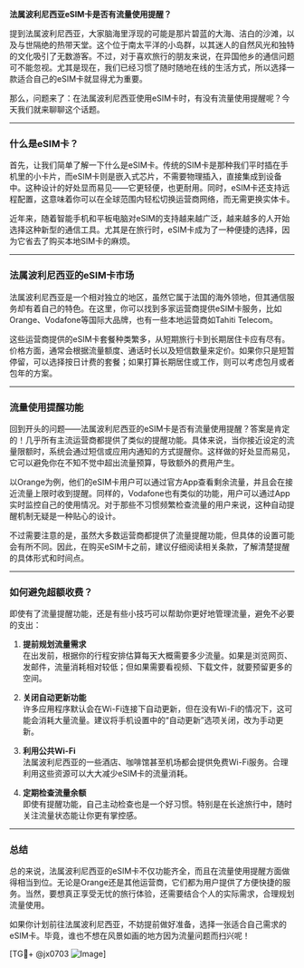 **法属波利尼西亚eSIM卡是否有流量使用提醒？**

提到法属波利尼西亚，大家脑海里浮现的可能是那片碧蓝的大海、洁白的沙滩，以及与世隔绝的热带天堂。这个位于南太平洋的小岛群，以其迷人的自然风光和独特的文化吸引了无数游客。不过，对于喜欢旅行的朋友来说，在异国他乡的通信问题可不能忽视。尤其是现在，我们已经习惯了随时随地在线的生活方式，所以选择一款适合自己的eSIM卡就显得尤为重要。

那么，问题来了：在法属波利尼西亚使用eSIM卡时，有没有流量使用提醒呢？今天我们就来聊聊这个话题。

---

### **什么是eSIM卡？**
首先，让我们简单了解一下什么是eSIM卡。传统的SIM卡是那种我们平时插在手机里的小卡片，而eSIM卡则是嵌入式芯片，不需要物理插入，直接集成到设备中。这种设计的好处显而易见——它更轻便，也更耐用。同时，eSIM卡还支持远程配置，这意味着你可以在全球范围内轻松切换运营商网络，而无需更换实体卡。

近年来，随着智能手机和平板电脑对eSIM的支持越来越广泛，越来越多的人开始选择这种新型的通信工具。尤其是在旅行时，eSIM卡成为了一种便捷的选择，因为它省去了购买本地SIM卡的麻烦。

---

### **法属波利尼西亚的eSIM卡市场**
法属波利尼西亚是一个相对独立的地区，虽然它属于法国的海外领地，但其通信服务却有着自己的特色。在这里，你可以找到多家运营商提供eSIM卡服务，比如Orange、Vodafone等国际大品牌，也有一些本地运营商如Tahiti Telecom。

这些运营商提供的eSIM卡套餐种类繁多，从短期旅行卡到长期居住卡应有尽有。价格方面，通常会根据流量额度、通话时长以及短信数量来定价。如果你只是短暂停留，可以选择按日计费的套餐；如果打算长期居住或工作，则可以考虑包月或者包年的方案。

---

### **流量使用提醒功能**
回到开头的问题——法属波利尼西亚的eSIM卡是否有流量使用提醒？答案是肯定的！几乎所有主流运营商都提供了类似的提醒功能。具体来说，当你接近设定的流量限额时，系统会通过短信或应用内通知的方式提醒你。这样做的好处显而易见，它可以避免你在不知不觉中超出流量预算，导致额外的费用产生。

以Orange为例，他们的eSIM卡用户可以通过官方App查看剩余流量，并且会在接近流量上限时收到提醒。同样的，Vodafone也有类似的功能，用户可以通过App实时监控自己的使用情况。对于那些不习惯频繁检查流量的用户来说，这种自动提醒机制无疑是一种贴心的设计。

不过需要注意的是，虽然大多数运营商都提供了流量提醒功能，但具体的设置可能会有所不同。因此，在购买eSIM卡之前，建议仔细阅读相关条款，了解清楚提醒的具体形式和时间点。

---

### **如何避免超额收费？**
即使有了流量提醒功能，还是有些小技巧可以帮助你更好地管理流量，避免不必要的支出：

1. **提前规划流量需求**  
   在出发前，根据你的行程安排估算每天大概需要多少流量。如果是浏览网页、发邮件，流量消耗相对较低；但如果需要看视频、下载文件，就要预留更多的空间。

2. **关闭自动更新功能**  
   许多应用程序默认会在Wi-Fi连接下自动更新，但在没有Wi-Fi的情况下，这可能会消耗大量流量。建议将手机设置中的“自动更新”选项关闭，改为手动更新。

3. **利用公共Wi-Fi**  
   法属波利尼西亚的一些酒店、咖啡馆甚至机场都会提供免费Wi-Fi服务。合理利用这些资源可以大大减少eSIM卡的流量消耗。

4. **定期检查流量余额**  
   即使有提醒功能，自己主动检查也是一个好习惯。特别是在长途旅行中，随时关注流量状态能让你更有掌控感。

---

### **总结**
总的来说，法属波利尼西亚的eSIM卡不仅功能齐全，而且在流量使用提醒方面做得相当到位。无论是Orange还是其他运营商，它们都为用户提供了方便快捷的服务。当然，要想真正享受无忧的旅行体验，还需要结合个人的实际需求，合理规划流量使用。

如果你计划前往法属波利尼西亚，不妨提前做好准备，选择一张适合自己需求的eSIM卡。毕竟，谁也不想在风景如画的地方因为流量问题而扫兴呢！

[TG💪+ @jx0703 ![Image](https://github.com/user-attachments/assets/dbca1d08-cadb-493c-b0ec-ad6f7a83f270)]